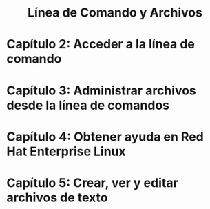 <div align="center">

# Línea de Comando y Archivos

</div>


# Capítulo 2: Acceder a la línea de comando




# Capítulo 3: Administrar archivos desde la línea de comandos




# Capítulo 4: Obtener ayuda en Red Hat Enterprise Linux




# Capítulo 5: Crear, ver y editar archivos de texto
